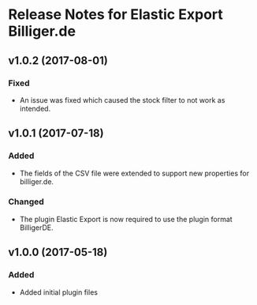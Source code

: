 # Release Notes for Elastic Export Billiger.de

## v1.0.2 (2017-08-01)

### Fixed
- An issue was fixed which caused the stock filter to not work as intended.

## v1.0.1 (2017-07-18)

### Added
- The fields of the CSV file were extended to support new properties for billiger.de.

### Changed
- The plugin Elastic Export is now required to use the plugin format BilligerDE.

## v1.0.0 (2017-05-18)
 
### Added
- Added initial plugin files